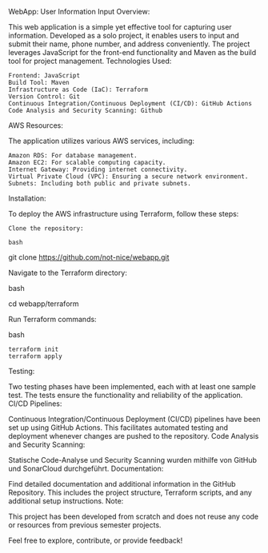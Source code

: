 
WebApp: User Information Input
Overview:

This web application is a simple yet effective tool for capturing user information. Developed as a solo project, it enables users to input and submit their name, phone number, and address conveniently. The project leverages JavaScript for the front-end functionality and Maven as the build tool for project management.
Technologies Used:

    Frontend: JavaScript
    Build Tool: Maven
    Infrastructure as Code (IaC): Terraform
    Version Control: Git
    Continuous Integration/Continuous Deployment (CI/CD): GitHub Actions
    Code Analysis and Security Scanning: Github


AWS Resources:

The application utilizes various AWS services, including:

    Amazon RDS: For database management.
    Amazon EC2: For scalable computing capacity.
    Internet Gateway: Providing internet connectivity.
    Virtual Private Cloud (VPC): Ensuring a secure network environment.
    Subnets: Including both public and private subnets.

Installation:

To deploy the AWS infrastructure using Terraform, follow these steps:

    Clone the repository:

    bash

git clone https://github.com/not-nice/webapp.git

Navigate to the Terraform directory:

bash

cd webapp/terraform

Run Terraform commands:

bash

    terraform init
    terraform apply

Testing:

Two testing phases have been implemented, each with at least one sample test. The tests ensure the functionality and reliability of the application.
CI/CD Pipelines:

Continuous Integration/Continuous Deployment (CI/CD) pipelines have been set up using GitHub Actions. This facilitates automated testing and deployment whenever changes are pushed to the repository.
Code Analysis and Security Scanning:

Statische Code-Analyse und Security Scanning wurden mithilfe von GitHub und SonarCloud durchgeführt.
Documentation:

Find detailed documentation and additional information in the GitHub Repository. This includes the project structure, Terraform scripts, and any additional setup instructions.
Note:

This project has been developed from scratch and does not reuse any code or resources from previous semester projects.

Feel free to explore, contribute, or provide feedback!
